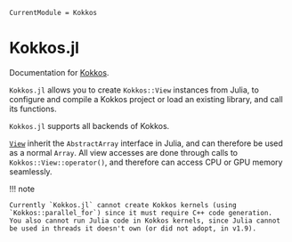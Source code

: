 ```@meta
CurrentModule = Kokkos
```

# Kokkos.jl

Documentation for [Kokkos](https://github.com/Keluaa/Kokkos.jl).


`Kokkos.jl` allows you to create `Kokkos::View` instances from Julia, to configure and compile a Kokkos project or load an existing library, and call its functions.

`Kokkos.jl` supports all backends of Kokkos.

[`View`](@ref) inherit the `AbstractArray` interface in Julia, and can therefore be used as a normal `Array`.
All view accesses are done through calls to `Kokkos::View::operator()`, and therefore can access CPU or GPU memory seamlessly.


!!! note

    Currently `Kokkos.jl` cannot create Kokkos kernels (using `Kokkos::parallel_for`) since it must require C++ code generation.
    You also cannot run Julia code in Kokkos kernels, since Julia cannot be used in threads it doesn't own (or did not adopt, in v1.9).
